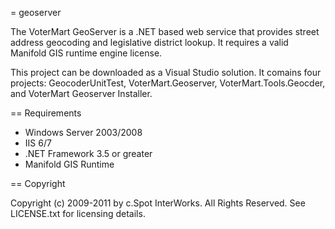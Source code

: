 = geoserver

The VoterMart GeoServer is a .NET based web service that provides street address geocoding and legislative district lookup.
It requires a valid Manifold GIS runtime engine license.

This project can be downloaded as a Visual Studio solution.  It comains four projects: GeocoderUnitTest, VoterMart.Geoserver,
VoterMart.Tools.Geocder, and VoterMart Geoserver Installer.

== Requirements

* Windows Server 2003/2008
* IIS 6/7
* .NET Framework 3.5 or greater
* Manifold GIS Runtime

== Copyright

Copyright (c) 2009-2011 by c.Spot InterWorks.  All Rights Reserved.  See LICENSE.txt for licensing details.
